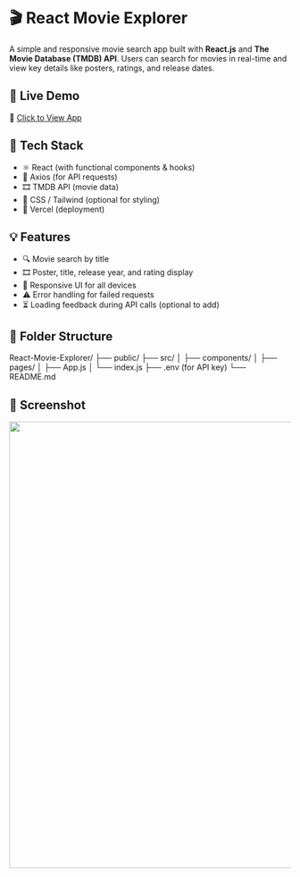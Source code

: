 # 🎬 React Movie Explorer

A simple and responsive movie search app built with **React.js** and **The Movie Database (TMDB) API**. Users can search for movies in real-time and view key details like posters, ratings, and release dates.

## 🚀 Live Demo

🔗 [Click to View App](https://react-movie-explorer-ten.vercel.app)

## 🔧 Tech Stack

- ⚛️ React (with functional components & hooks)
- 📡 Axios (for API requests)
- 🎞️ TMDB API (movie data)
- 🎨 CSS / Tailwind (optional for styling)
- 🚀 Vercel (deployment)

## 💡 Features

- 🔍 Movie search by title
- 🎞️ Poster, title, release year, and rating display
- 📱 Responsive UI for all devices
- ⚠️ Error handling for failed requests
- ⏳ Loading feedback during API calls (optional to add)

## 📂 Folder Structure

React-Movie-Explorer/
├── public/
├── src/
│ ├── components/
│ ├── pages/
│ ├── App.js
│ └── index.js
├── .env (for API key)
└── README.md

## 📸 Screenshot

<img src="./Screenshot(30).png" width="800"/>
